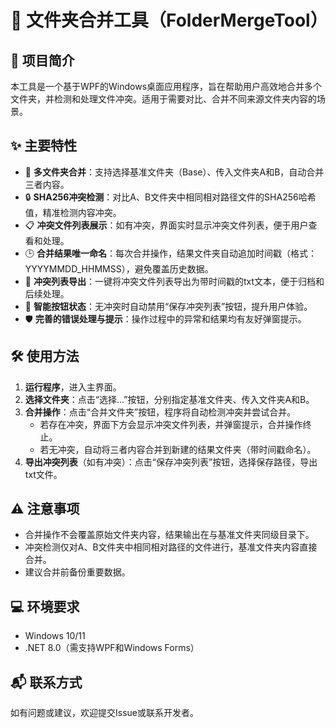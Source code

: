 # 📁 文件夹合并工具（FolderMergeTool）

## 📝 项目简介
本工具是一个基于WPF的Windows桌面应用程序，旨在帮助用户高效地合并多个文件夹，并检测和处理文件冲突。适用于需要对比、合并不同来源文件夹内容的场景。

## ✨ 主要特性
- 🚀 **多文件夹合并**：支持选择基准文件夹（Base）、传入文件夹A和B，自动合并三者内容。
- 🔒 **SHA256冲突检测**：对比A、B文件夹中相同相对路径文件的SHA256哈希值，精准检测内容冲突。
- 📋 **冲突文件列表展示**：如有冲突，界面实时显示冲突文件列表，便于用户查看和处理。
- 🕒 **合并结果唯一命名**：每次合并操作，结果文件夹自动追加时间戳（格式：YYYYMMDD_HHMMSS），避免覆盖历史数据。
- 💾 **冲突列表导出**：一键将冲突文件列表导出为带时间戳的txt文本，便于归档和后续处理。
- 🧠 **智能按钮状态**：无冲突时自动禁用“保存冲突列表”按钮，提升用户体验。
- 🛡️ **完善的错误处理与提示**：操作过程中的异常和结果均有友好弹窗提示。

## 🛠️ 使用方法
1. **运行程序**，进入主界面。
2. **选择文件夹**：点击“选择...”按钮，分别指定基准文件夹、传入文件夹A和B。
3. **合并操作**：点击“合并文件夹”按钮，程序将自动检测冲突并尝试合并。
   - 若存在冲突，界面下方会显示冲突文件列表，并弹窗提示，合并操作终止。
   - 若无冲突，自动将三者内容合并到新建的结果文件夹（带时间戳命名）。
4. **导出冲突列表**（如有冲突）：点击“保存冲突列表”按钮，选择保存路径，导出txt文件。

## ⚠️ 注意事项
- 合并操作不会覆盖原始文件夹内容，结果输出在与基准文件夹同级目录下。
- 冲突检测仅对A、B文件夹中相同相对路径的文件进行，基准文件夹内容直接合并。
- 建议合并前备份重要数据。

## 💻 环境要求
- Windows 10/11
- .NET 8.0（需支持WPF和Windows Forms）

## 📬 联系方式
如有问题或建议，欢迎提交Issue或联系开发者。